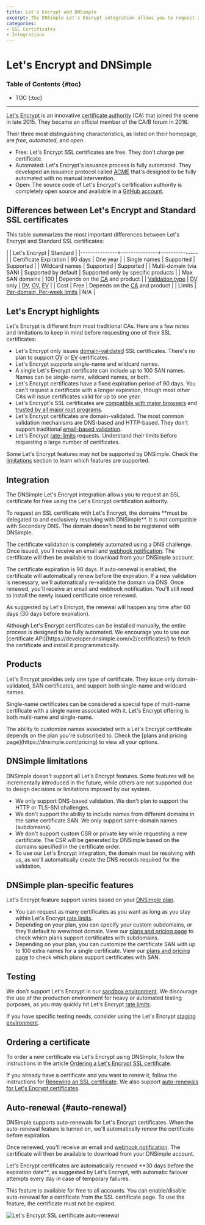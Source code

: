 ```yaml
---
title: Let's Encrypt and DNSimple
excerpt: The DNSimple Let's Encrypt integration allows you to request an SSL certificate for free using the Let's Encrypt certification authority.
categories:
- SSL Certificates
- Integrations
---
```


# Let's Encrypt and DNSimple

### Table of Contents {#toc}

* TOC
{:toc}

---

[Let's Encrypt](https://letsencrypt.org/) is an innovative [certificate authority](/articles/what-is-certificate-authority) (CA) that joined the scene in late 2015. They became an official member of the CA/B forum in 2016.

Their three most distinguishing characteristics, as listed on their homepage, are _free_, _automated_, and _open_.

- Free: Let's Encrypt SSL certificates are free. They don't charge per certificate.
- Automated: Let's Encrypt's issuance process is fully automated. They developed an issuance protocol called [ACME](https://letsencrypt.org/docs/acme-protocol-updates/) that's designed to be fully automated with no manual intervention.
- Open: The source code of Let's Encrypt's certification authority is completely open source and available in a [GitHub account](https://github.com/letsencrypt).

## Differences between Let's Encrypt and Standard SSL certificates

This table summarizes the most important differences between Let's Encrypt and Standard SSL certificates:

|               | Let's Encrypt | Standard      |
|---------------+---------------+---------------|
| Certificate Expiration | 90 days | One year |
| Single names | Supported | Supported |
| Wildcard names | Supported | Supported |
| Multi-domain (via SAN) | Supported by default | Supported only by specific products |
| Max SAN domains | 100 | Depends on the [CA](/articles/what-is-certificate-authority) and product |
| [Validation type](/articles/ssl-certificates-types/#ssl-certificates-by-validation-level) | <acronym title="Domain Validated">DV</acronym> only | <acronym title="Domain Validated">DV</acronym>, <acronym title="Organization Validated (not supported by DNSimple)">OV</acronym>, <acronym title="Extended Validation (not supported by DNSimple)">EV</acronym> |
| Cost | Free | Depends on the [CA](/articles/what-is-certificate-authority) and product |
| Limits | [Per-domain, Per-week limits](https://letsencrypt.org/docs/rate-limits/) | N/A |


## Let's Encrypt highlights

Let's Encrypt is different from most traditional CAs. Here are a few notes and limitations to keep in mind before requesting one of their SSL certificates:

- Let's Encrypt only issues [domain-validated](/articles/ssl-certificates-types/) SSL certificates. There's no plan to support <acronym title="Organization Validated">OV</acronym> or <acronym title="Extended Validation">EV</acronym> certificates.
- Let's Encrypt supports single-name and wildcard names.
- A single Let's Encrypt certificate can include up to 100 SAN names. Names can be single-name, wildcard names, or both.
- Let's Encrypt certificates have a fixed expiration period of 90 days. You can't request a certificate with a longer expiration, though most other CAs will issue certificates valid for up to one year.
- Let's Encrypt's SSL certificates are [compatible with major browsers](https://letsencrypt.org/docs/certificate-compatibility/) and [trusted by all major root programs](https://letsencrypt.org/2018/08/06/trusted-by-all-major-root-programs.html).
- Let's Encrypt certificates are domain-validated. The most common validation mechanisms are DNS-based and HTTP-based. They don't support traditional [email-based validation](/articles/ssl-certificates-email-validation).
- Let's Encrypt [rate-limits](https://letsencrypt.org/docs/rate-limits/) requests. Understand their limits before requesting a large number of certificates.

Some Let's Encrypt features may not be supported by DNSimple. Check the [limitations](/articles/letsencrypt/#limitations) section to learn which features are supported.

## Integration

The DNSimple Let's Encrypt integration allows you to request an SSL certificate for free using the Let's Encrypt certification authority.

<note>
To request an SSL certificate with Let's Encrypt, the domains **must be delegated to and exclusively resolving with DNSimple**. It is not compatible with Secondary DNS. The domain doesn't need to be registered with DNSimple.
</note>

The certificate validation is completely automated using a DNS challenge. Once issued, you'll receive an email and [webhook notification](https://developer.dnsimple.com/v2/webhooks/). The certificate will then be available to download from your DNSimple account.

The certificate expiration is 90 days. If auto-renewal is enabled, the certificate will automatically renew before the expiration. If a new validation is necessary, we'll automatically re-validate the domain via DNS. Once renewed, you'll receive an email and webhook notification. You'll still need to install the newly issued certificate once renewed.

As suggested by Let's Encrypt, the renewal will happen any time after 60 days (30 days before expiration).

<tip>
Although Let's Encrypt certificates can be installed manually, the entire process is designed to be fully automated. We encourage you to use our [certificate API](https://developer.dnsimple.com/v2/certificates/) to fetch the certificate and install it programmatically.
</tip>


## Products

Let's Encrypt provides only one type of certificate. They issue only domain-validated, SAN certificates, and support both single-name and wildcard names.

Single-name certificates can be considered a special type of multi-name certificate with a single name associated with it.  Let's Encrypt offering is both multi-name and single-name.

<info>
The ability to customize names associated with a Let's Encrypt certificate depends on the plan you're subscribed to. Check the [plans and pricing page](https://dnsimple.com/pricing) to view all your options.
</info>


## DNSimple limitations

DNSimple doesn't support all Let's Encrypt features. Some features will be incrementally introduced in the future, while others are not supported due to design decisions or limitations imposed by our system.

- We only support DNS-based validation. We don't plan to support the HTTP or TLS-SNI challenges.
- We don't support the ability to include names from different domains in the same certificate SAN. We only support same-domain names (subdomains).
- We don't support custom CSR or private key while requesting a new certificate. The CSR will be generated by DNSimple based on the domains specified in the certificate order.
- To use our Let's Encrypt integration, the domain must be resolving with us, as we'll automatically create the DNS records required for the validation.


## DNSimple plan-specific features

Let's Encrypt feature support varies based on your [DNSimple plan](https://dnsimple.com/pricing).

- You can request as many certificates as you want as long as you stay within Let's Encrypt [rate limits](https://letsencrypt.org/docs/rate-limits/).
- Depending on your plan, you can specify your custom subdomains, or they'll default to www/root domain. View our [plans and pricing page](https://dnsimple.com/pricing) to check which plans support certificates with subdomains.
- Depending on your plan, you can customize the certificate SAN with up to 100 extra names for a single certificate. View our [plans and pricing page](https://dnsimple.com/pricing) to check which plans support certificates with SAN.


## Testing

We don't support Let's Encrypt in our [sandbox environment](/articles/sandbox). We discourage the use of the production environment for heavy or automated testing purposes, as you may quickly hit Let's Encrypt [rate limits](https://letsencrypt.org/docs/rate-limits/).

If you have specific testing needs, consider using the Let's Encrypt [staging environment](https://letsencrypt.org/docs/staging-environment/).


## Ordering a certificate

To order a new certificate via Let's Encrypt using DNSimple, follow the instructions in the article [Ordering a Let's Encrypt SSL certificate](/articles/ordering-lets-encrypt-certificate).

If you already have a certificate and you want to renew it, follow the instructions for [Renewing an SSL certificate](/articles/renewing-ssl-certificate/). We also support [auto-renewals for Let's Encrypt certificates](#auto-renewal).


## Auto-renewal {#auto-renewal}

DNSimple supports auto-renewals for Let's Encrypt certificates. When the auto-renewal feature is turned on, we'll automatically renew the certificate before expiration.

Once renewed, you'll receive an email and [webhook notification](https://developer.dnsimple.com/v2/webhooks/). The certificate will then be available to download from your DNSimple account.

<info>
Let's Encrypt certificates are automatically renewed **30 days before the expiration date**, as suggested by Let's Encrypt, with automatic failover attempts every day in case of temporary failures.
</info>

This feature is available for free to all accounts. You can enable/disable auto-renewal for a certificate from the SSL certificate page. To use the feature, the certificate must not be expired.

![Let's Encrypt SSL certificate auto-renewal](/files/certificate-letsencrypt-auto-renewal.png)
